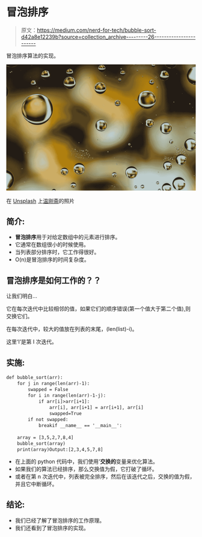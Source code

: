 # 冒泡排序

> 原文：<https://medium.com/nerd-for-tech/bubble-sort-d42a8e12239b?source=collection_archive---------26----------------------->

冒泡排序算法的实现。

![](img/bb4178c2e8a73f8a30602311819958a3.png)

在 [Unsplash](https://unsplash.com?utm_source=medium&utm_medium=referral) 上[温刚斋](https://unsplash.com/@wgzhai?utm_source=medium&utm_medium=referral)的照片

## 简介:

*   **冒泡排序**用于对给定数组中的元素进行排序。
*   它通常在数组很小的时候使用。
*   当列表部分排序时，它工作得很好。
*   O(n)是冒泡排序的时间复杂度。

## **冒泡排序是如何工作的？？**

让我们明白…

它在每次迭代中比较相邻的值，如果它们的顺序错误(第一个值大于第二个值),则交换它们。

在每次迭代中，较大的值放在列表的末尾，(len(list)-i)。

这里‘I’是第 I 次迭代。

## 实施:

```
def bubble_sort(arr):
    for j in range(len(arr)-1):
        swapped = False
        for i in range(len(arr)-1-j):
            if arr[i]>arr[i+1]:
                arr[i], arr[i+1] = arr[i+1], arr[i]
                swapped=True
        if not swapped:
            breakif __name__ == '__main__':

    array = [3,5,2,7,8,4]
    bubble_sort(array)
    print(array)Output:[2,3,4,5,7,8]
```

*   在上面的 python 代码中，我们使用'**交换的**变量来优化算法。
*   如果我们的算法已经排序，那么交换值为假，它打破了循环。
*   或者在第 n 次迭代中，列表被完全排序，然后在该迭代之后，交换的值为假，并且它中断循环。

## 结论:

*   我们已经了解了冒泡排序的工作原理。
*   我们还看到了冒泡排序的实现。